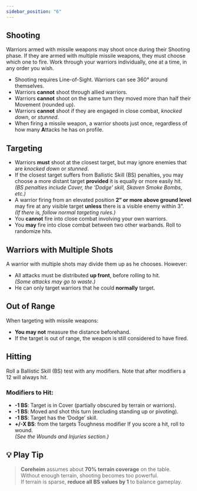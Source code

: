 ```yaml
---
sidebar_position: "6"
---
```

## Shooting
Warriors armed with missile weapons may shoot once during their Shooting phase. If they are armed with multiple missile weapons, they must choose which one to fire. Work through your warriors individually, one at a time, in any order you wish.
- Shooting requires Line-of-Sight. Warriors can see 360° around themselves.
- Warriors **cannot** shoot through allied warriors.
- Warriors **cannot** shoot on the same turn they moved more than half their Movement (rounded up).
- Warriors **cannot** shoot if they are engaged in close combat, _knocked down_, or _stunned_.
- When firing a missile weapon, a warrior shoots just once, regardless of how many **A**ttacks he has on profile.
## Targeting
- Warriors **must** shoot at the closest target, but may ignore enemies that are _knocked down_ or _stunned_.
- If the closest target suffers from Ballistic Skill (BS) penalties, you may choose a more distant target **provided** it is equally or more easily hit.  
  _(BS penalties include Cover, the ‘Dodge’ skill, Skaven Smoke Bombs, etc.)_
- A warrior firing from an elevated position **2” or more above ground level** may fire at any visible target **unless** there is a visible enemy within 3”.  
  _(If there is, follow normal targeting rules.)_
- You **cannot** fire into close combat involving your own warriors.  
- You **may** fire into close combat between two other warbands. Roll to randomize hits.
## Warriors with Multiple Shots
A warrior with multiple shots may divide them up as he chooses. However:
- All attacks must be distributed **up front**, before rolling to hit.  
  _(Some attacks may go to waste.)_
- He can only target warriors that he could **normally** target.
## Out of Range
When targeting with missile weapons:
- **You may not** measure the distance beforehand.
- If the target is out of range, the weapon is still considered to have fired.
## Hitting
Roll a Ballistic Skill (BS) test with any modifiers. Note that after modifiers a 12 will always hit.
### Modifiers to Hit:
- **-1 BS**: Target is in Cover (partially obscured by terrain or warriors).
- **-1 BS**: Moved and shot this turn (excluding standing up or pivoting).
- **-1 BS**: Target has the ‘Dodge’ skill.
- **+/-X BS**: from the targets Toughness modifier
If you score a hit, roll to wound.  
_(See the Wounds and Injuries section.)_
## 💡 Play Tip

> **Coreheim** assumes about **70% terrain coverage** on the table.  
> Without enough terrain, shooting becomes too powerful.  
> If terrain is sparse, **reduce all BS values by 1** to balance gameplay.
